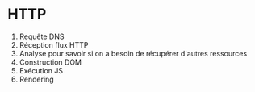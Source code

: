 # HTTP

1. Requête DNS
2. Réception flux HTTP
3. Analyse pour savoir si on a besoin de récupérer d'autres ressources
4. Construction DOM
5. Exécution JS
6. Rendering
